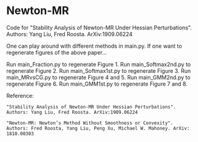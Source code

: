 # Newton-MR
Code for "Stability Analysis of Newton-MR Under Hessian Perturbations".
Authors: Yang Liu, Fred Roosta. ArXiv:1909.06224

One can play around with different methods in main.py. 
If one want to regenerate figures of the above paper...

Run main_Fraction.py   to regenerate Figure 1.
Run main_Softmax2nd.py to regenerate Figure 2.
Run main_Softmax1st.py to regenerate Figure 3.
Run main_MRvsCG.py     to regenerate Figure 4 and 5.
Run main_GMM2nd.py     to regenerate Figure 6.
Run main_GMM1st.py     to regenerate Figure 7 and 8.

Reference:

    "Stability Analysis of Newton-MR Under Hessian Perturbations".
    Authors: Yang Liu, Fred Roosta. ArXiv:1909.06224

    "Newton-MR: Newton’s Method Without Smoothness or Convexity".
    Authors: Fred Roosta, Yang Liu, Peng Xu, Michael W. Mahoney. ArXiv: 1810.00303

